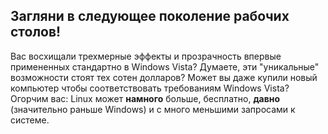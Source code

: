 <?php require("../../entete.php"); ?> <?php require("../../base.php"); ?> <?php require("../../fonctions.php"); ?>

<div id="corps">

<h2>Загляни в следующее поколение рабочих столов!</h2>


<p>Вас восхищали трехмерные эффекты и прозрачность впервые примененных
стандартно в Windows Vista? Думаете, эти "уникальные" возможности стоят
тех сотен долларов? Может вы даже купили новый компьютер чтобы соответствовать
требованиям Windows Vista? Огорчим вас: Linux может <b>намного</b> больше,
бесплатно, <b>давно</b> (значительно раньше Windows) и с много меньшими
запросами к системе.</p>

<? all_video_ids_from_file ();?>

</div>



